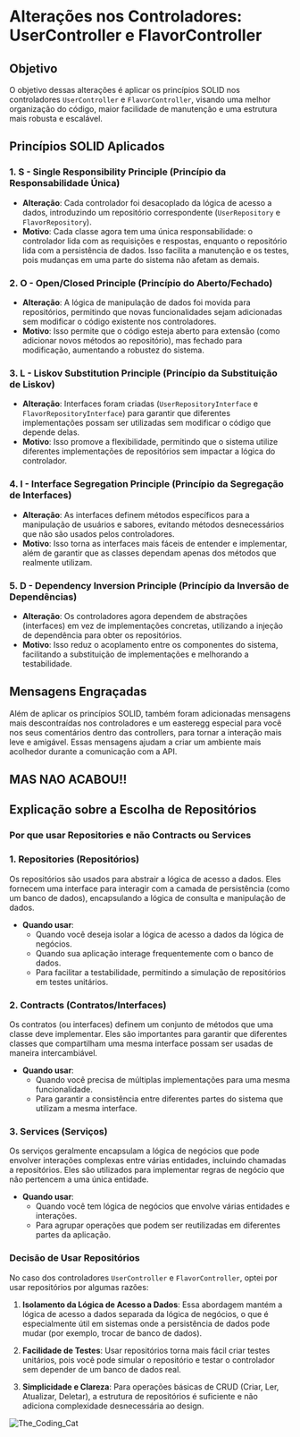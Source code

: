 # Alterações nos Controladores: UserController e FlavorController

## Objetivo
O objetivo dessas alterações é aplicar os princípios SOLID nos controladores `UserController` e `FlavorController`, visando uma melhor organização do código, maior facilidade de manutenção e uma estrutura mais robusta e escalável.

## Princípios SOLID Aplicados

### 1. **S** - Single Responsibility Principle (Princípio da Responsabilidade Única)
- **Alteração**: Cada controlador foi desacoplado da lógica de acesso a dados, introduzindo um repositório correspondente (`UserRepository` e `FlavorRepository`).
- **Motivo**: Cada classe agora tem uma única responsabilidade: o controlador lida com as requisições e respostas, enquanto o repositório lida com a persistência de dados. Isso facilita a manutenção e os testes, pois mudanças em uma parte do sistema não afetam as demais.

### 2. **O** - Open/Closed Principle (Princípio do Aberto/Fechado)
- **Alteração**: A lógica de manipulação de dados foi movida para repositórios, permitindo que novas funcionalidades sejam adicionadas sem modificar o código existente nos controladores.
- **Motivo**: Isso permite que o código esteja aberto para extensão (como adicionar novos métodos ao repositório), mas fechado para modificação, aumentando a robustez do sistema.

### 3. **L** - Liskov Substitution Principle (Princípio da Substituição de Liskov)
- **Alteração**: Interfaces foram criadas (`UserRepositoryInterface` e `FlavorRepositoryInterface`) para garantir que diferentes implementações possam ser utilizadas sem modificar o código que depende delas.
- **Motivo**: Isso promove a flexibilidade, permitindo que o sistema utilize diferentes implementações de repositórios sem impactar a lógica do controlador.

### 4. **I** - Interface Segregation Principle (Princípio da Segregação de Interfaces)
- **Alteração**: As interfaces definem métodos específicos para a manipulação de usuários e sabores, evitando métodos desnecessários que não são usados pelos controladores.
- **Motivo**: Isso torna as interfaces mais fáceis de entender e implementar, além de garantir que as classes dependam apenas dos métodos que realmente utilizam.

### 5. **D** - Dependency Inversion Principle (Princípio da Inversão de Dependências)
- **Alteração**: Os controladores agora dependem de abstrações (interfaces) em vez de implementações concretas, utilizando a injeção de dependência para obter os repositórios.
- **Motivo**: Isso reduz o acoplamento entre os componentes do sistema, facilitando a substituição de implementações e melhorando a testabilidade.

## Mensagens Engraçadas
Além de aplicar os princípios SOLID, também foram adicionadas mensagens mais descontraídas nos controladores e um easteregg especial para você nos seus comentários dentro das controllers, para tornar a interação mais leve e amigável. Essas mensagens ajudam a criar um ambiente mais acolhedor durante a comunicação com a API.

## MAS NAO ACABOU!!

## Explicação sobre a Escolha de Repositórios

### Por que usar Repositories e não Contracts ou Services

### 1. **Repositories (Repositórios)**

Os repositórios são usados para abstrair a lógica de acesso a dados. Eles fornecem uma interface para interagir com a camada de persistência (como um banco de dados), encapsulando a lógica de consulta e manipulação de dados. 

- **Quando usar**: 
  - Quando você deseja isolar a lógica de acesso a dados da lógica de negócios.
  - Quando sua aplicação interage frequentemente com o banco de dados.
  - Para facilitar a testabilidade, permitindo a simulação de repositórios em testes unitários.

### 2. **Contracts (Contratos/Interfaces)**

Os contratos (ou interfaces) definem um conjunto de métodos que uma classe deve implementar. Eles são importantes para garantir que diferentes classes que compartilham uma mesma interface possam ser usadas de maneira intercambiável.

- **Quando usar**:
  - Quando você precisa de múltiplas implementações para uma mesma funcionalidade.
  - Para garantir a consistência entre diferentes partes do sistema que utilizam a mesma interface.

### 3. **Services (Serviços)**

Os serviços geralmente encapsulam a lógica de negócios que pode envolver interações complexas entre várias entidades, incluindo chamadas a repositórios. Eles são utilizados para implementar regras de negócio que não pertencem a uma única entidade.

- **Quando usar**:
  - Quando você tem lógica de negócios que envolve várias entidades e interações.
  - Para agrupar operações que podem ser reutilizadas em diferentes partes da aplicação.

### Decisão de Usar Repositórios

No caso dos controladores `UserController` e `FlavorController`, optei por usar repositórios por algumas razões:

1. **Isolamento da Lógica de Acesso a Dados**: Essa abordagem mantém a lógica de acesso a dados separada da lógica de negócios, o que é especialmente útil em sistemas onde a persistência de dados pode mudar (por exemplo, trocar de banco de dados).

2. **Facilidade de Testes**: Usar repositórios torna mais fácil criar testes unitários, pois você pode simular o repositório e testar o controlador sem depender de um banco de dados real.

3. **Simplicidade e Clareza**: Para operações básicas de CRUD (Criar, Ler, Atualizar, Deletar), a estrutura de repositórios é suficiente e não adiciona complexidade desnecessária ao design.

![The_Coding_Cat](https://github.com/EdwinNRM/EdwinNRM/blob/main/The_coding_cat.jpeg)
